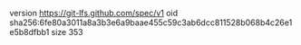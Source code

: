 version https://git-lfs.github.com/spec/v1
oid sha256:6fe80a3011a8a3b3e6a9baae455c59c3ab6dcc811528b068b4c26e1e5b8dfbb1
size 353

